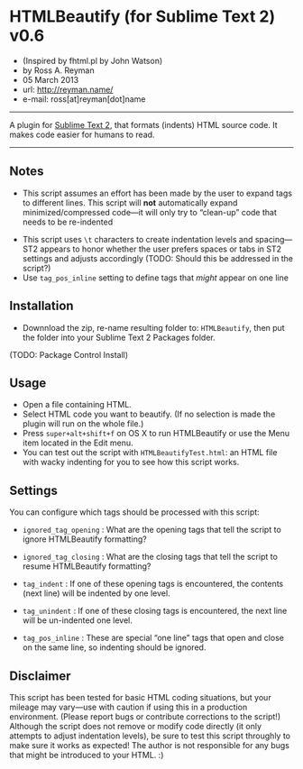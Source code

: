 # HTMLBeautify (for Sublime Text 2) v0.6
- (Inspired by fhtml.pl by John Watson)
- by Ross A. Reyman
- 05 March 2013
- url:			http://reyman.name/
- e-mail:		ross[at]reyman[dot]name

---

A plugin for [Sublime Text 2](http://sublimetext.com/2), that formats (indents) HTML source code.
It makes code easier for humans to read.

---

## Notes
- This script assumes an effort has been made by the user to expand tags to different lines. This script will **not**  automatically expand minimized/compressed code—it will only try to “clean-up” code that needs to be re-indented
* This script uses `\t` characters to create indentation levels and spacing—ST2 appears to honor whether the user prefers spaces or tabs in ST2 settings and adjusts accordingly (TODO: Should this be addressed in the script?)
* Use `tag_pos_inline` setting to define tags that _might_ appear on one line

## Installation

* Downnload the zip, re-name resulting folder to: `HTMLBeautify`, then put the folder into your Sublime Text 2 Packages folder.

(TODO: Package Control Install)

## Usage
* Open a file containing HTML.
* Select HTML code you want to beautify. (If no selection is made the plugin will run on the whole file.)
* Press `super+alt+shift+f` on OS X to run HTMLBeautify or use the Menu item located in the Edit menu.
* You can test out the script with `HTMLBeautifyTest.html`: an HTML file with wacky indenting for you to see how this script works.

## Settings

You can configure which tags should be processed with this script:

- `ignored_tag_opening` : What are the opening tags that tell the script to ignore HTMLBeautify formatting?
- `ignored_tag_closing` : What are the closing tags that tell the script to resume HTMLBeautify formatting?

- `tag_indent` : If one of these opening tags is encountered, the contents (next line) will be indented by one level.
- `tag_unindent` : If one of these closing tags is encountered, the next line will be un-indented one level.

- `tag_pos_inline` : These are special “one line” tags that open and close on the same line, so indenting should be ignored.

## Disclaimer
This script has been tested for basic HTML coding situations, but your mileage may vary—use with caution if using this in a production environment. (Please report bugs or contribute corrections to the script!) Although the script does not remove or modify code directly (it only attempts to adjust indentation levels), be sure to test this script throughly to make sure it works as expected! The author is not responsible for any bugs that might be introduced to your HTML. :)


